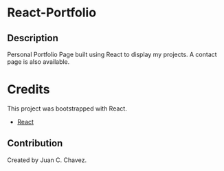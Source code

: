 # React-Portfolio

## Description

Personal Portfolio Page built using React to display my projects. A contact page is also available.

# Credits

This project was bootstrapped with React.

- [React](https://reactjs.org/)

## Contribution

Created by Juan C. Chavez.